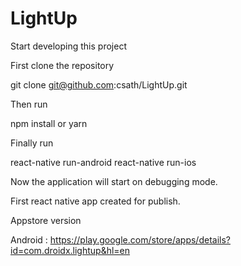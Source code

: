 # LightUp

Start developing this project

First clone the repository

git clone git@github.com:csath/LightUp.git

Then run

npm install or yarn

Finally run 

react-native run-android
react-native run-ios

Now the application will start on debugging mode.

First react native app created for publish.

Appstore version 

Android : https://play.google.com/store/apps/details?id=com.droidx.lightup&hl=en
